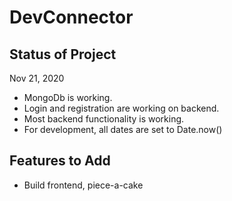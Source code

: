 # DevConnector

## Status of Project

Nov 21, 2020

- MongoDb is working.
- Login and registration are working on backend.
- Most backend functionality is working.
- For development, all dates are set to Date.now()

## Features to Add

- Build frontend, piece-a-cake
